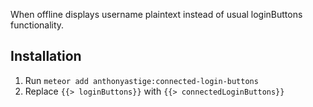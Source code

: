 When offline displays username plaintext instead of usual loginButtons functionality.

## Installation

1. Run `meteor add anthonyastige:connected-login-buttons`
2. Replace `{{> loginButtons}}` with `{{> connectedLoginButtons}}`
